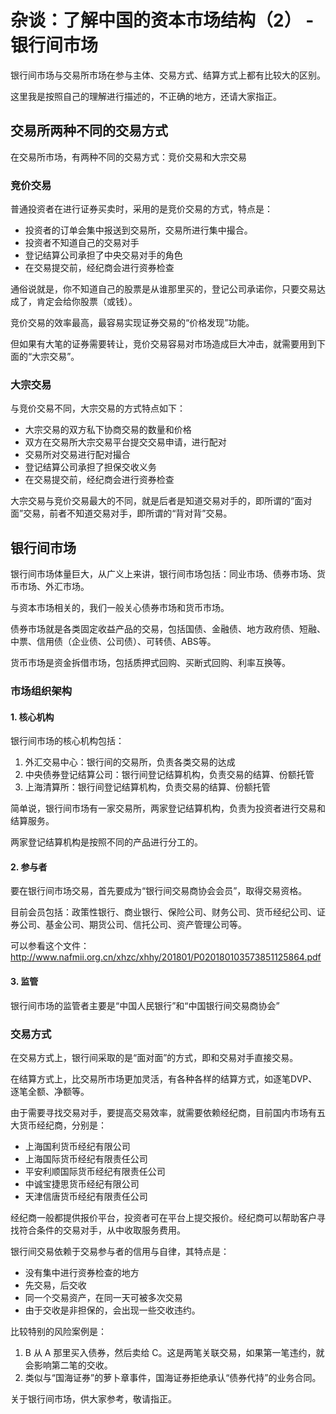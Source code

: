 # 杂谈：了解中国的资本市场结构（2） - 银行间市场

银行间市场与交易所市场在参与主体、交易方式、结算方式上都有比较大的区别。

这里我是按照自己的理解进行描述的，不正确的地方，还请大家指正。

## 交易所两种不同的交易方式

在交易所市场，有两种不同的交易方式：竞价交易和大宗交易

### 竞价交易

普通投资者在进行证券买卖时，采用的是竞价交易的方式，特点是：

+ 投资者的订单会集中报送到交易所，交易所进行集中撮合。
+ 投资者不知道自己的交易对手
+ 登记结算公司承担了中央交易对手的角色
+ 在交易提交前，经纪商会进行资券检查

通俗说就是，你不知道自己的股票是从谁那里买的，登记公司承诺你，只要交易达成了，肯定会给你股票（或钱）。

竞价交易的效率最高，最容易实现证券交易的“价格发现”功能。

但如果有大笔的证券需要转让，竞价交易容易对市场造成巨大冲击，就需要用到下面的“大宗交易”。

### 大宗交易

与竞价交易不同，大宗交易的方式特点如下：

+ 大宗交易的双方私下协商交易的数量和价格
+ 双方在交易所大宗交易平台提交交易申请，进行配对
+ 交易所对交易进行配对撮合
+ 登记结算公司承担了担保交收义务
+ 在交易提交前，经纪商会进行资券检查

大宗交易与竞价交易最大的不同，就是后者是知道交易对手的，即所谓的“面对面”交易，前者不知道交易对手，即所谓的“背对背”交易。

## 银行间市场

银行间市场体量巨大，从广义上来讲，银行间市场包括：同业市场、债券市场、货币市场、外汇市场。

与资本市场相关的，我们一般关心债券市场和货币市场。

债券市场就是各类固定收益产品的交易，包括国债、金融债、地方政府债、短融、中票、信用债（企业债、公司债）、可转债、ABS等。

货币市场是资金拆借市场，包括质押式回购、买断式回购、利率互换等。

### 市场组织架构

#### 1. 核心机构

银行间市场的核心机构包括：

1. 外汇交易中心：银行间的交易所，负责各类交易的达成
2. 中央债券登记结算公司：银行间登记结算机构，负责交易的结算、份额托管
3. 上海清算所：银行间登记结算机构，负责交易的结算、份额托管

简单说，银行间市场有一家交易所，两家登记结算机构，负责为投资者进行交易和结算服务。

两家登记结算机构是按照不同的产品进行分工的。

#### 2. 参与者

要在银行间市场交易，首先要成为“银行间交易商协会会员”，取得交易资格。

目前会员包括：政策性银行、商业银行、保险公司、财务公司、货币经纪公司、证券公司、基金公司、期货公司、信托公司、资产管理公司等。

可以参看这个文件：http://www.nafmii.org.cn/xhzc/xhhy/201801/P020180103573851125864.pdf

#### 3. 监管

银行间市场的监管者主要是“中国人民银行”和“中国银行间交易商协会”

### 交易方式

在交易方式上，银行间采取的是“面对面”的方式，即和交易对手直接交易。

在结算方式上，比交易所市场更加灵活，有各种各样的结算方式，如逐笔DVP、逐笔全额、净额等。

由于需要寻找交易对手，要提高交易效率，就需要依赖经纪商，目前国内市场有五大货币经纪商，分别是：

+ 上海国利货币经纪有限公司
+ 上海国际货币经纪有限责任公司
+ 平安利顺国际货币经纪有限责任公司
+ 中诚宝捷思货币经纪有限公司
+ 天津信唐货币经纪有限责任公司

经纪商一般都提供报价平台，投资者可在平台上提交报价。经纪商可以帮助客户寻找符合条件的交易对手，从中收取服务费用。

银行间交易依赖于交易参与者的信用与自律，其特点是：

+ 没有集中进行资券检查的地方
+ 先交易，后交收
+ 同一个交易资产，在同一天可被多次交易
+ 由于交收是非担保的，会出现一些交收违约。

比较特别的风险案例是：

1. B 从 A 那里买入债券，然后卖给 C。这是两笔关联交易，如果第一笔违约，就会影响第二笔的交收。
2. 类似与“国海证券”的萝卜章事件，国海证券拒绝承认“债券代持”的业务合同。

关于银行间市场，供大家参考，敬请指正。
